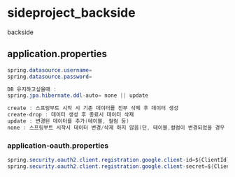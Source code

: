 # sideproject_backside

backside

## application.properties

```java
spring.datasource.username=
spring.datasource.password=

DB 유지하고싶을때 :
spring.jpa.hibernate.ddl-auto= none || update

create : 스프링부트 시작 시 기존 데이터를 전부 삭제 후 데이터 생성
create-drop : 데이터 생성 후 종료시 데이터 삭제
update : 변경된 데이터를 추가(테이블, 컬럼 등)
none : 스프링부트 시작시 데이터 변경/삭제 하지 않음(단, 테이블,컬럼이 변경되었을 경우 실행 안될 수 있음.)

```

### **application-oauth.properties**

```java
spring.security.oauth2.client.registration.google.client-id=${ClientId}
spring.security.oauth2.client.registration.google.client-secret=${ClientSecret}
```
